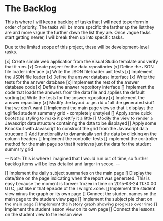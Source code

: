 # The Backlog

This is where I will keep a backlog of tasks that I will need to perform in order of priority. The tasks will be more specific the farther up the list they are and more vague the further down the list they are. Once vague tasks start getting nearer, I will break them up into specific tasks.

Due to the limited scope of this project, these will be development-level tasks.

[x] Create simple web application from the Visual Studio template and verify that it runs
[x] Create project for the data repositories
[x] Define the JSON file loader interface
[x] Write the JSON file loader unit tests
[x] Implement the JSON file loader
[x] Define the answer database interface
[x] Write the tests for the answer database
[x] Implement the rest of the answer database code
[x] Define the answer repository interface
[] Implement the code that loads the answers from the data file and applies the default sorting
[x] Write the tests for the answer repository
[x] Implement the answer repository
[x] Modify the layout to get rid of all the generated stuff that we don't want
[] Implement the main page view so that it displays the uglified student summary grid - completely unstyled
[] Apply some quick bootstrap styling to make it prettify it a little
[] Modify the view to render a Javascript data structure containing the data to be displayed
[] Apply some Knockout with Javascript to construct the grid from the Javascript data structure
[] Add functionality to dynamically sort the data by clicking on the column headers
[] Implement the controller tests
[] Implement the controller method for the main page so that it retrieves just the data for the student summary grid

-- Note: This is where I imagined that I would run out of time, so further backlog items will be less detailed and larger in scope. --


[] Implement the daily subject summaries on the main page
[] Display the date/time on the page indicating when the report was generated. This is easy because the moment is forever frozen in time on 2015-03-24 11:30:00 UTC, just like in that episode of the Twilight Zone.
[] Implement the student view minus the graph on its own page
[] Connect the student names on the main page to the student view page
[] Implement the subject pie chart on the main page
[] Implement the history graph showing progress over time
[] Implement the student lesson view on its own page
[] Connect the lessons on the student view to the lesson view